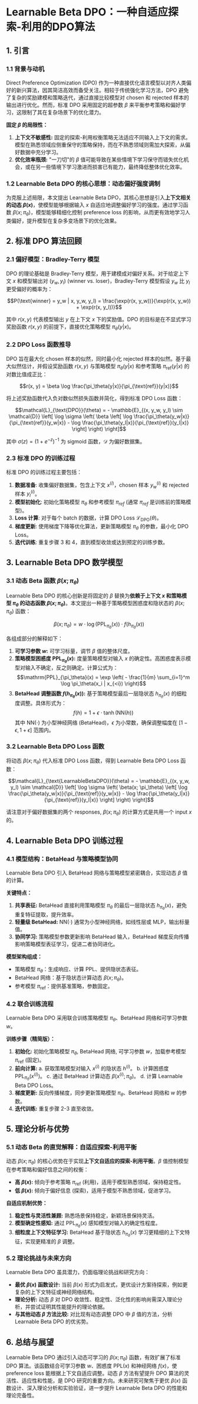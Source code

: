 # Learnable Beta DPO：一种自适应探索-利用的DPO算法

## 1. 引言

### 1.1 背景与动机

Direct Preference Optimization (DPO) 作为一种直接优化语言模型以对齐人类偏好的新兴算法，因其简洁高效而备受关注。相较于传统强化学习方法，DPO 避免了复杂的奖励建模和策略迭代，通过直接比较模型对 chosen 和 rejected 样本的输出进行优化。然而，标准 DPO 采用固定的超参数 $\beta$ 来平衡参考策略和偏好学习，这限制了其在复杂场景下的优化潜力。

**固定 $\beta$ 的局限性：**

1. **上下文不敏感性:** 固定的探索-利用权衡策略无法适应不同输入上下文的需求。模型在熟悉领域应侧重保守的策略保持，而在不熟悉领域则需加大探索，从偏好数据中充分学习。
2. **优化效率瓶颈:**  "一刀切"的 $\beta$ 值可能导致在某些情境下学习保守而错失优化机会，或在另一些情境下学习激进而损害已有能力，最终降低整体优化效率。

### 1.2 Learnable Beta DPO 的核心思想：动态偏好强度调制

为克服上述局限，本文提出 Learnable Beta DPO，其核心思想是引入**上下文相关的动态 $\beta(x)$**，使模型能够根据输入 $x$ 自适应地调整偏好学习的强度。通过学习函数 $\beta(x; \pi_\theta)$，模型能够精细化控制 preference loss 的影响，从而更有效地学习人类偏好，提升模型在复杂多变场景下的优化效果。

## 2. 标准 DPO 算法回顾

### 2.1 偏好模型：Bradley-Terry 模型

DPO 的理论基础是 Bradley-Terry 模型，用于建模成对偏好关系。对于给定上下文 $x$ 和模型输出对 $(y_w, y_l)$ (winner vs. loser)，Bradley-Terry 模型假设 $y_w$ 比 $y_l$ 更受偏好的概率为：

$$P(\text{winner} = y_w | x, y_w, y_l) = \frac{\exp(r(x, y_w))}{\exp(r(x, y_w)) + \exp(r(x, y_l))}$$

其中 $r(x, y)$ 代表模型输出 $y$ 在上下文 $x$ 下的奖励值。DPO 的目标是在不显式学习奖励函数 $r(x, y)$ 的前提下，直接优化策略模型 $\pi_\theta(y|x)$。

### 2.2 DPO Loss 函数推导

DPO 旨在最大化 chosen 样本的似然，同时最小化 rejected 样本的似然。基于最大似然估计，并假设奖励函数 $r(x, y)$ 与策略模型 $\pi_\theta(y|x)$ 和参考策略 $\pi_{\text{ref}}(y|x)$ 的对数比值成正比：

$$r(x, y) = \beta \log \frac{\pi_\theta(y|x)}{\pi_{\text{ref}}(y|x)}$$

将上述奖励函数代入负对数似然损失函数并简化，得到标准 DPO Loss 函数：

$$\mathcal{L}_{\text{DPO}}(\theta) = - \mathbb{E}_{(x, y_w, y_l) \sim \mathcal{D}} \left[ \log \sigma \left( \beta \left[ \log \frac{\pi_\theta(y_w|x)}{\pi_{\text{ref}}(y_w|x)} - \log \frac{\pi_\theta(y_l|x)}{\pi_{\text{ref}}(y_l|x)} \right] \right) \right]$$

其中 $\sigma(z) = (1 + e^{-z})^{-1}$ 为 sigmoid 函数，$\mathcal{D}$ 为偏好数据集。


### 2.3 标准 DPO 的训练过程

标准 DPO 的训练过程主要包括：

1.  **数据准备**: 收集偏好数据集，包含上下文 $x^{(i)}$，chosen 样本 $y_w^{(i)}$ 和 rejected 样本 $y_l^{(i)}$。
2.  **模型初始化**: 初始化策略模型 $\pi_\theta$ 和参考模型 $\pi_{ref}$ (通常 $\pi_{ref}$ 是训练前的策略模型)。
3.  **Loss 计算**: 对于每个 batch 的数据，计算 DPO Loss $\mathcal{L}_{\text{DPO}}(\theta)$。
4.  **梯度更新**: 使用梯度下降等优化算法，更新策略模型 $\pi_\theta$ 的参数，最小化 DPO Loss。
5.  **迭代训练**: 重复步骤 3 和 4，直到模型收敛或达到预定的训练步数。

## 3. Learnable Beta DPO 数学模型

### 3.1 动态 Beta 函数 $\beta(x; \pi_\theta)$

Learnable Beta DPO 的核心创新是将固定的 $\beta$ 替换为**依赖于上下文 $x$ 和策略模型 $\pi_\theta$ 的动态函数 $\beta(x; \pi_\theta)$**。本文提出一种基于策略模型困惑度和隐状态的 $\beta(x; \pi_\theta)$ 函数：

$$\beta(x; \pi_\theta) = w \cdot \log(\mathrm{PPL}_{\pi_\theta}(x)) \cdot f(h_{\pi_\theta}(x))$$

各组成部分的解释如下：

1. **可学习参数 $w$:**  可学习标量，调节 $\beta$ 值的整体尺度。
2. **策略模型困惑度 $\mathrm{PPL}_{\pi_\theta}(x)$:**  度量策略模型对输入 $x$ 的确定性。高困惑度表示模型对输入不确定，反之则确定。计算公式为：
    $$\mathrm{PPL}_{\pi_\theta}(x) = \exp \left( - \frac{1}{m} \sum_{i=1}^m \log \pi_\theta(x_i | x_{<i}) \right)$$
3. **BetaHead 调整函数 $f(h_{\pi_\theta}(x))$:** 基于策略模型最后一层隐状态 $h_{\pi_\theta}(x)$ 的细粒度调整。具体形式为：
    $$f(h) = 1 + \epsilon \cdot \tanh(\mathrm{NN}(h))$$
    其中 $\mathrm{NN}(\cdot)$ 为小型神经网络 (BetaHead)，$\epsilon$ 为小常数，确保调整幅度在 $[1-\epsilon, 1+\epsilon]$ 范围内。

### 3.2 Learnable Beta DPO Loss 函数

将动态 $\beta(x; \pi_\theta)$ 代入标准 DPO Loss 函数，得到 Learnable Beta DPO Loss 函数：

$$\mathcal{L}_{\text{LearnableBetaDPO}}(\theta) = - \mathbb{E}_{(x, y_w, y_l) \sim \mathcal{D}} \left[ \log \sigma \left( \beta(x; \pi_\theta) \left[ \log \frac{\pi_\theta(y_w|x)}{\pi_{\text{ref}}(y_w|x)} - \log \frac{\pi_\theta(y_l|x)}{\pi_{\text{ref}}(y_l|x)} \right] \right) \right]$$


请注意对于偏好数据集的两个 responses, $\beta(x; \pi_\theta)$ 的计算方式是共用一个 input $x$ 的。


## 4. Learnable Beta DPO 训练过程

### 4.1 模型结构：BetaHead 与策略模型协同

Learnable Beta DPO 引入 BetaHead 网络与策略模型紧密耦合，实现动态 $\beta$ 值的计算。

**关键特点：**

1. **共享表征:** BetaHead 直接利用策略模型 $\pi_\theta$ 的最后一层隐状态 $h_{\pi_\theta}(x)$，避免重复特征提取，提升效率。
2. **轻量级 BetaHead:**  $\mathrm{NN}(\cdot)$ 通常为小型神经网络，如线性层或 MLP，输出标量值。
3. **协同学习:** 策略模型参数更新影响 BetaHead 输入，BetaHead 梯度反向传播影响策略模型表征学习，促进二者协同进化。

**模型架构组成：**

* 策略模型 $\pi_\theta$：生成响应、计算 PPL、提供隐状态表征。
* BetaHead 网络：基于隐状态计算动态 $\beta(x; \pi_\theta)$。
* 参考模型 $\pi_{\text{ref}}$：提供基准策略，参数固定。

### 4.2 联合训练流程

Learnable Beta DPO 采用联合训练策略模型 $\pi_\theta$、BetaHead 网络和可学习参数 $w$。

**训练步骤（精简版）：**

1. **初始化:** 初始化策略模型 $\pi_\theta$, BetaHead 网络, 可学习参数 $w$，加载参考模型 $\pi_{\text{ref}}$ (固定)。
2. **前向计算:**
    a. 获取策略模型对输入 $x^{(i)}$ 的隐状态 $h^{(i)}$。
    b. 计算困惑度 $\mathrm{PPL}_{\pi_\theta}(x^{(i)})$。
    c. 通过 BetaHead 计算动态 $\beta(x^{(i)}; \pi_\theta)$。
    d. 计算 Learnable Beta DPO Loss。
3. **梯度更新:**  反向传播梯度，同步更新策略模型 $\pi_\theta$、BetaHead 网络和 $w$ 的参数。
4. **迭代训练:** 重复步骤 2-3 直至收敛。

## 5. 理论分析与优势

### 5.1 动态 Beta 的直觉解释：自适应探索-利用平衡

动态 $\beta(x; \pi_\theta)$ 的核心优势在于实现**上下文自适应的探索-利用平衡**。$\beta$ 值控制模型在参考策略和偏好信息之间的权衡：

* **高 $\beta(x)$:**  倾向于参考策略 $\pi_{\text{ref}}$ (利用)，适用于模型熟悉领域，保持稳定性。
* **低 $\beta(x)$:**  倾向于偏好信息 (探索)，适用于模型不熟悉领域，促进学习。

**自适应机制优势：**

1. **稳定性与灵活性兼顾:**  熟悉场景保持稳定，新颖场景保持灵活。
2. **模型确定性感知:**  通过 $\mathrm{PPL}_{\pi_\theta}(x)$ 感知模型对输入的确定性程度。
3. **细粒度上下文特征学习:** BetaHead 基于隐状态 $h_{\pi_\theta}(x)$ 学习更精细的上下文特征，实现更精准的 $\beta$ 调整。

### 5.2 理论挑战与未来方向

Learnable Beta DPO 虽具潜力，仍面临理论挑战和研究方向：

* **最优 $\beta(x)$ 函数设计:**  当前 $\beta(x)$ 形式为启发式，更优设计方案待探索，例如更复杂的上下文特征或神经网络结构。
* **理论分析:**  动态 $\beta$ 对 DPO 收敛性、稳定性、泛化性的影响尚需深入理论分析，并尝试证明其性能提升的理论依据。
* **与其他动态 $\beta$ 方法比较:**  对比现有动态调整 DPO 中 $\beta$ 值的方法，分析 Learnable Beta DPO 的优劣势。

## 6. 总结与展望

Learnable Beta DPO 通过引入动态可学习的 $\beta(x; \pi_\theta)$ 函数，有效扩展了标准 DPO 算法。该函数结合可学习参数 $w$、困惑度 $\mathrm{PPL}(x)$ 和神经网络 $f(x)$，使 preference loss 能根据上下文自适应调整。动态 $\beta$ 方法有望提升 DPO 算法的灵活性、适应性和性能，是 DPO 研究的重要方向。未来研究可聚焦于更优 $\beta(x)$ 函数设计、深入理论分析和实验验证，进一步提升 Learnable Beta DPO 的性能和理论完备性。
